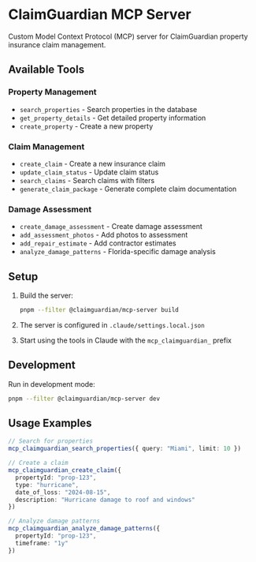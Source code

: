 # ClaimGuardian MCP Server

Custom Model Context Protocol (MCP) server for ClaimGuardian property insurance claim management.

## Available Tools

### Property Management
- `search_properties` - Search properties in the database
- `get_property_details` - Get detailed property information
- `create_property` - Create a new property

### Claim Management
- `create_claim` - Create a new insurance claim
- `update_claim_status` - Update claim status
- `search_claims` - Search claims with filters
- `generate_claim_package` - Generate complete claim documentation

### Damage Assessment
- `create_damage_assessment` - Create damage assessment
- `add_assessment_photos` - Add photos to assessment
- `add_repair_estimate` - Add contractor estimates
- `analyze_damage_patterns` - Florida-specific damage analysis

## Setup

1. Build the server:
   ```bash
   pnpm --filter @claimguardian/mcp-server build
   ```

2. The server is configured in `.claude/settings.local.json`

3. Start using the tools in Claude with the `mcp_claimguardian_` prefix

## Development

Run in development mode:
```bash
pnpm --filter @claimguardian/mcp-server dev
```

## Usage Examples

```typescript
// Search for properties
mcp_claimguardian_search_properties({ query: "Miami", limit: 10 })

// Create a claim
mcp_claimguardian_create_claim({
  propertyId: "prop-123",
  type: "hurricane",
  date_of_loss: "2024-08-15",
  description: "Hurricane damage to roof and windows"
})

// Analyze damage patterns
mcp_claimguardian_analyze_damage_patterns({
  propertyId: "prop-123",
  timeframe: "1y"
})
```